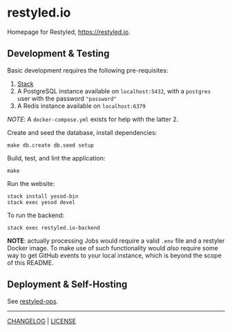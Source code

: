 # restyled.io

Homepage for Restyled, https://restyled.io.

## Development & Testing

Basic development requires the following pre-requisites:

1. [Stack](https://docs.haskellstack.org/en/stable/README/)
1. A PostgreSQL instance available on `localhost:5432`, with a `postgres` user
   with the password `"password"`
1. A Redis instance available on `localhost:6379`

*NOTE*: A `docker-compose.yml` exists for help with the latter 2.

Create and seed the database, install dependencies:

```console
make db.create db.seed setup
```

Build, test, and lint the application:

```console
make
```

Run the website:

```console
stack install yesod-bin
stack exec yesod devel
```

To run the backend:

```console
stack exec restyled.io-backend
```

**NOTE**: actually processing Jobs would require a valid `.env` file and a
restyler Docker image. To make use of such functionality would *also* require
some way to get GitHub events to your local instance, which is beyond the scope
of this README.

## Deployment & Self-Hosting

See [restyled-ops](https://github.com/restyled-io/ops).

---

[CHANGELOG](./CHANGELOG.md) | [LICENSE](./LICENSE)
